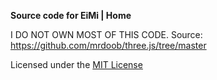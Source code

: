 **Source code for EiMi | Home**



I DO NOT OWN MOST OF THIS CODE. Source: https://github.com/mrdoob/three.js/tree/master


Licensed under the [MIT License](LICENSE)
